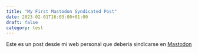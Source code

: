 ```yaml
---
title: "My First Mastodon Syndicated Post"
date: 2023-02-01T16:03:00+01:00
draft: false
category: test
---
```


Este es un post desde mi web personal que debería sindicarse en [Mastodon][indieweb]

[indieweb]: https://indieweb.social/@javinr

